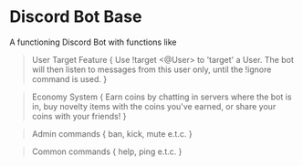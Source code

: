 # Discord Bot Base
A functioning Discord Bot with functions like
> User Target Feature {
    Use !target <@User> to 'target' a User. The bot will then listen to messages from this user only, until the !ignore command is used.
}

> Economy System {
    Earn coins by chatting in servers where the bot is in, buy novelty items with the coins you've earned, or share your coins with your friends!
}

> Admin commands {
    ban, kick, mute e.t.c.
}

> Common commands {
    help, ping e.t.c.
}
